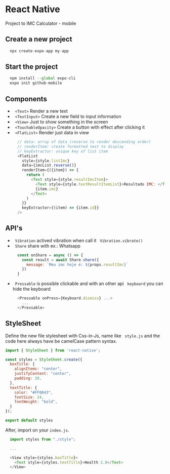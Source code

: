 # React Native

Project to IMC Calculator - mobile


## Create a new project

```js
  npx create-expo-app my-app
```


## Start the project

```js
  npm install --global expo-cli
  expo init github-mobile
```



## Components

- ` <Text>` Render a new text
- ` <TextInput>` Create a new field to input information
- ` <View>` Just to show something in the screen
- ` <TouchableOpacity>` Create a button with effect after clicking it
- ` <FlatList>` Render just data in view
  ```js
    // data: array of data (reverse to render descending order)
    // renderItem: create formatted text to display
    // keyExtractor: unique key of list item
    <FlatList
      style={style.listImc}
      data={imcList.reverse()}
      renderItem={({item}) => {
        return (
          <Text style={style.resultImcItem}>
            <Text style={style.textResultItemList}>Resultado IMC: </Text>
            {item.imc}
          </Text>
        )
      }}
      keyExtractor={(item) => {item.id}}
    />
  ```




## API's

- ` Vibration` actived vibration when call it ` Vibration.vibrate()`
- ` Share` share with ex.: Whatsapp
  ```js
    const onShare = async () => {
      const result = await Share.share({
        message: `Meu imc hoje é: ${props.resultImc}`
      })
    }
  ```
- ` Pressable` is possible clickable and with an other api ` keyboard` you can hide the keyboard
  ```js
    <Pressable onPress={Keyboard.dismiss} ...>
      ...
    </Pressable>
  ```


## StyleSheet

Define the new file stylesheet with Css-in-Js, name like ` style.js` and the code here always have be camelCase pattern syntax.
```js
import { StyleSheet } from 'react-native';

const styles = StyleSheet.create({
  boxTitle: {
    alignItems: "center",
    justifyContent: "center",
    padding: 10,
  },
  textTitle: {
    color: "#FF0043",
    fontSize: 24,
    fontWeight: "bold",
  }
});

export default styles
```

After, import on your `index.js`.
```js
  import styles from "./style";

  ...

  <View style={styles.boxTitle}>
    <Text style={styles.textTitle}>Health 2.0</Text>
  </View>
```
